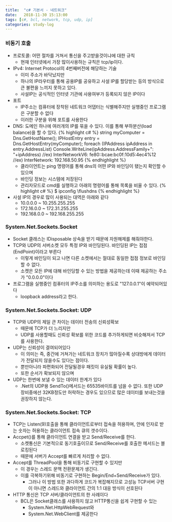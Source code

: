 ```yaml
---
title:  "c# 기본서 - 네트워크"
date:   2018-11-30 15:13:00
tags: [c#, bcl, network, tcp, udp, ip]
categories: study-log
---
```


### 비동기 호출
- 프로토콜: 어떤 절차를 거쳐서 통신을 주고받을것이냐에 대한 규칙
    - 현재 인터넷에서 가장 많이사용하는 규칙은 tcp/ip이다.
- IPv4: Internet Protocol의 4번째버전에 해당하는 기술
    - 이미 주소가 바닥났지만
    - 하나의 IP라우터를 통해 공용IP를 공유하고 사설 IP를 할당받는 등의 방식으로 큰 불편을 느끼지 못하고 있다.
    - 사설IP는 공식적인 인터넷 기관에 사용여부가 등록되지 않은 IP이다
- 포트
    - IP주소는 컴퓨터에 장착된 네트워크 어댑터는 식별해주지만 실행중인 프로그램은 구분할 수 없다
    - 이러한 구분을 위해 포트를 사용한다
- DNS: 도메인 하나에 여러개의 IP를 묶을 수 있다. 이를 통해 부하분산(load balance)을 할 수 있다.
{% highlight c# %}
string myComputer = Dns.GetHostName();
IPHostEntry entry = Dns.GetHostEntry(myComputer);
foreach (IPAddress ipAddress in entry.AddressList)
    Console.WriteLine(ipAddress.AddressFamily+": "+ipAddress)
    //ex) InterNetworkV6: fe80::bcae:bc0f:10d5:4ec4%12
    //ex) InterNetwork: 192.168.50.95
{% endhighlight %}
    - 클라이언트는 ping 명령어를 통해 dns의 어떤 IP와 바인딩이 됐는지 확인할 수 있으며
    - 바인딩 정보는 시스템에 저장된다
    - 관리자모드로 cmd를 실행하고 아래의 명령어를 통해 목록을 비울 수 있다.
{% highlight c# %}
$ ipconfig \flushdns
{% endhighlight %}
- 사설 IP의 경우로 많이 사용되는 대역은 아래와 같다 
    - 10.0.0.0 ~ 10.255.255.255
    - 172.16.0.0 ~ 172.31.255.255
    - 192.168.0.0 ~ 192.168.255.255


### System.Net.Sockets.Socket
- Socket 클래스는 IDisposable 상속을 받기 때문에 자원해제를 해줘야한다.
- TCP와 UDP의 서버소켓 모두 특정 IP와 바인딩된다. 바인딩된 IP는 접점(EndPoint)이라고 부른다
    - 이렇게 바인딩이 되고 나면 다른 소켓에서는 절대로 동일한 접점 정보로 바인딩 할 수 없다.
    - 소켓은 모든 IP에 대해 바인딩할 수 있는 방법을 제공하는데 이때 제공하는 주소가 "0.0.0.0"이다
- 프로그램을 실행중인 컴퓨터의 IP주소를 의미하는 용도로 "127.0.0.1"이 예약되어있다
    - loopback address라고 한다.


### System.Net.Sockets.Socket: UDP
- TCP와 UDP의 제일 큰 차이는 데이터 전송의 신뢰성확보
    - 때문에 TCP가 더 느리지만
    - UDP를 사용할때도 신뢰성 확보를 위한 코드를 추가하게되면 비슷해져서 TCP를 사용한다.
- UDP는 신뢰성이 결여되어있다
    - 이 의미는 즉, 중간에 거쳐가는 네트워크 장치가 많아질수록 상대방에게 데이터가 전달되지 않을수도 있다는 점이다.
    - 뿐만아니라 파편화되어 전달될경우 패킷이 유실될 확률이 높다.
    - 또한 순서가 확보되지 않으며
- UDP는 한번에 보낼 수 있는 데이터 한계가 있다
    - .Net의 UDP용 SendTo()메서드는 65535바이트를 넘을 수 없다. 또한 UDP 장비중에선 32KB정도만 허락하는 경우도 있으므로 많은 데이터를 보내는것을 권장하지 않는다.


### System.Net.Sockets.Socket: TCP
- TCP는 Listen(9)호출을 통해 클라이언트로부터 접속을 허용하며, 안에 인자로 받는 숫자는 허용하는 클라이언트 접속 큐의 갯수이다.
- Accpet()를 통해 클라이언트 연결을 받고 Send/Receive를 한다.
    - 소켓통신은 기본적으로 동기호출이므로 Send/Receive를 호출한 메서드는 블로킹된다
    - 때문에 서버가 Accept를 빠르게 처리할 수 없다.
- Accept를 ThreadPool을 통해 비동기로 구현할 수 있지만
    - 이 경우는 스레드 문맥 전환문제가 생긴다.
    - 이를 극복하기위해 비동기로 구현하는 Begin/End+Send/Receive가 있다.
        - 그러나 이 방법 또한 과다하게 코드가 복잡해지므로 고성능 TCP서버 구현이 아니면 스레드와 클라이언트 간의 1:1 대응 방식이 선호된다
- HTTP 통신은 TCP 서버/클라이언트의 한 사례이다
    - BCL은 Socket클래스를 사용하지 않고 HTTP통신을 쉽게 구현할 수 있는
        - System.Net.HttpWebRequest와
        - System.Net.WebClient를 제공한다

